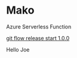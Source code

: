 # Mako
Azure Serverless Function 

[git flow release start 1.0.0](https://git-flow.readthedocs.io/en/latest/releases.html)


Hello Joe
